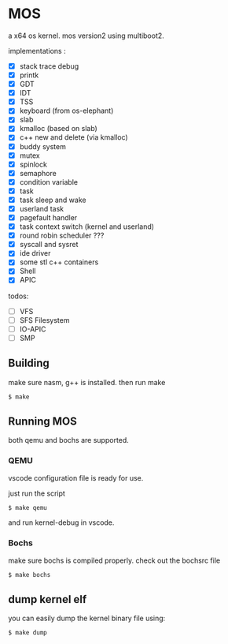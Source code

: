 MOS
======

a x64 os kernel. mos version2 using multiboot2.

implementations :

- [x] stack trace debug
- [x] printk
- [x] GDT
- [x] IDT
- [x] TSS
- [x] keyboard (from os-elephant)
- [x] slab
- [x] kmalloc (based on slab)
- [x] c++ new and delete (via kmalloc)
- [x] buddy system
- [x] mutex
- [x] spinlock
- [x] semaphore
- [x] condition variable
- [x] task
- [x] task sleep and wake
- [x] userland task
- [x] pagefault handler
- [x] task context switch (kernel and userland)
- [x] round robin scheduler ???
- [x] syscall and sysret
- [x] ide driver
- [x] some stl c++ containers
- [x] Shell
- [x] APIC

todos:

- [ ] VFS
- [ ] SFS Filesystem
- [ ] IO-APIC
- [ ] SMP

## Building

make sure nasm, g++ is installed.
then run make 
```bash
$ make
```

## Running MOS
both qemu and bochs are supported.

### QEMU
vscode configuration file is ready for use. 

just run the script
```bash
$ make qemu
```
and run kernel-debug in vscode.

### Bochs
make sure bochs is compiled properly.
check out the bochsrc file

```bash
$ make bochs
```

## dump kernel elf
you can easily dump the kernel binary file using:
```bash
$ make dump
```

